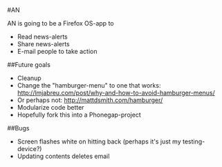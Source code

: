 #AN

AN is going to be a Firefox OS-app to
*	Read news-alerts
*	Share news-alerts
*	E-mail people to take action

##Future goals

*	Cleanup
*	Change the "hamburger-menu" to
one that works: http://lmjabreu.com/post/why-and-how-to-avoid-hamburger-menus/
*	Or perhaps not: http://mattdsmith.com/hamburger/
*	Modularize code better
*	Hopefully fork this into a Phonegap-project

##Bugs

*	Screen flashes white on hitting back (perhaps it's just my testing-device?)
*	Updating contents deletes email
